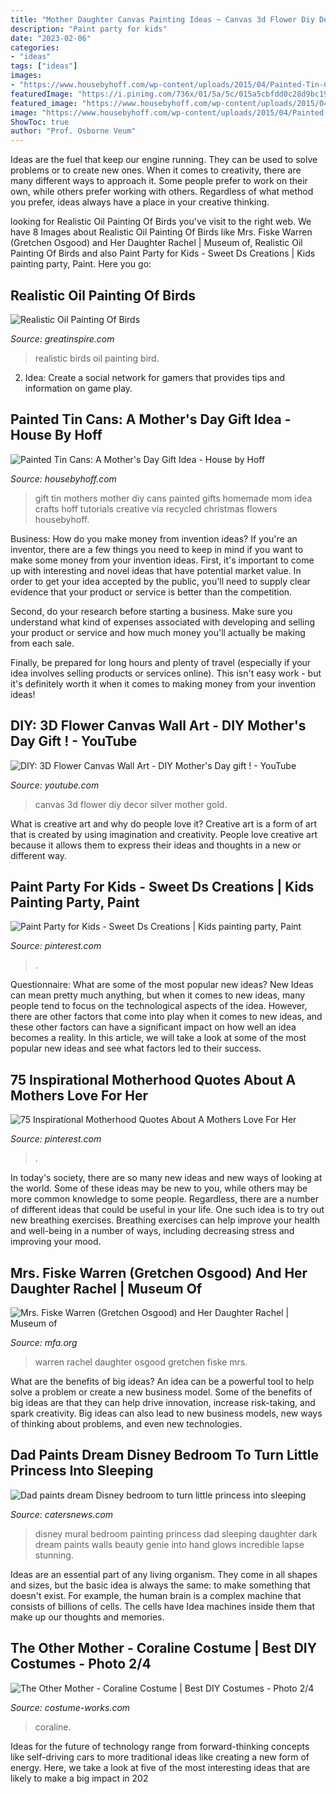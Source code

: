 ```yaml
---
title: "Mother Daughter Canvas Painting Ideas ~ Canvas 3d Flower Diy Decor Silver Mother Gold"
description: "Paint party for kids"
date: "2023-02-06"
categories:
- "ideas"
tags: ["ideas"]
images:
- "https://www.housebyhoff.com/wp-content/uploads/2015/04/Painted-Tin-Can-Mothers-Day-Gift-via-House-by-Hoff.jpg"
featuredImage: "https://i.pinimg.com/736x/01/5a/5c/015a5cbfdd0c28d9bc19af513165757a.jpg"
featured_image: "https://www.housebyhoff.com/wp-content/uploads/2015/04/Painted-Tin-Can-Mothers-Day-Gift-via-House-by-Hoff.jpg"
image: "https://www.housebyhoff.com/wp-content/uploads/2015/04/Painted-Tin-Can-Mothers-Day-Gift-via-House-by-Hoff.jpg"
ShowToc: true
author: "Prof. Osborne Veum"
---
```



Ideas are the fuel that keep our engine running. They can be used to solve problems or to create new ones. When it comes to creativity, there are many different ways to approach it. Some people prefer to work on their own, while others prefer working with others. Regardless of what method you prefer, ideas always have a place in your creative thinking.

	

		
looking for Realistic Oil Painting Of Birds you've visit to the right web. We have 8 Images about Realistic Oil Painting Of Birds like Mrs. Fiske Warren (Gretchen Osgood) and Her Daughter Rachel | Museum of, Realistic Oil Painting Of Birds and also Paint Party for Kids - Sweet Ds Creations | Kids painting party, Paint. Here you go:
		
    
## Realistic Oil Painting Of Birds

<img loading=lazy src="https://greatinspire.com/wp-content/uploads/2016/07/Realistic-Oil-Painting-of-Birds-6.jpg" onerror="this.onerror=null;this.src='https://tse3.mm.bing.net/th?id=OIP.Wt2Wepwhlw7Ldq5nwA504gHaKa&amp;pid=15.1';" alt="Realistic Oil Painting Of Birds">

_Source: greatinspire.com_

>realistic birds oil painting bird. 

	

2. Idea: Create a social network for gamers that provides tips and information on game play.

    
## Painted Tin Cans: A Mother&#039;s Day Gift Idea - House By Hoff

<img loading=lazy src="https://www.housebyhoff.com/wp-content/uploads/2015/04/Painted-Tin-Can-Mothers-Day-Gift-via-House-by-Hoff.jpg" onerror="this.onerror=null;this.src='https://tse3.mm.bing.net/th?id=OIP.t395PbqYQGJAkUZ_d4NcegHaLH&amp;pid=15.1';" alt="Painted Tin Cans: A Mother&#039;s Day Gift Idea - House by Hoff">

_Source: housebyhoff.com_

>gift tin mothers mother diy cans painted gifts homemade mom idea crafts hoff tutorials creative via recycled christmas flowers housebyhoff. 

	

Business: How do you make money from invention ideas?
If you're an inventor, there are a few things you need to keep in mind if you want to make some money from your invention ideas. 
First, it's important to come up with interesting and novel ideas that have potential market value. In order to get your idea accepted by the public, you'll need to supply clear evidence that your product or service is better than the competition.

Second, do your research before starting a business. Make sure you understand what kind of expenses associated with developing and selling your product or service and how much money you'll actually be making from each sale.

Finally, be prepared for long hours and plenty of travel (especially if your idea involves selling products or services online). This isn't easy work - but it's definitely worth it when it comes to making money from your invention ideas!

    
## DIY: 3D Flower Canvas Wall Art - DIY Mother&#039;s Day Gift ! - YouTube

<img loading=lazy src="https://i.ytimg.com/vi/WVYwt3kFT7U/maxresdefault.jpg" onerror="this.onerror=null;this.src='https://tse3.mm.bing.net/th?id=OIP.E4dkLV5vuUAOQjt01yWxCAHaEK&amp;pid=15.1';" alt="DIY: 3D Flower Canvas Wall Art - DIY Mother&#039;s Day gift ! - YouTube">

_Source: youtube.com_

>canvas 3d flower diy decor silver mother gold. 

	

What is creative art and why do people love it?
Creative art is a form of art that is created by using imagination and creativity. People love creative art because it allows them to express their ideas and thoughts in a new or different way.

    
## Paint Party For Kids - Sweet Ds Creations | Kids Painting Party, Paint

<img loading=lazy src="https://i.pinimg.com/736x/01/5a/5c/015a5cbfdd0c28d9bc19af513165757a.jpg" onerror="this.onerror=null;this.src='https://tse1.mm.bing.net/th?id=OIP.mPeRJeqi5UVCPV5vjhxq_gHaLG&amp;pid=15.1';" alt="Paint Party for Kids - Sweet Ds Creations | Kids painting party, Paint">

_Source: pinterest.com_

>. 

	

Questionnaire: What are some of the most popular new ideas?
New Ideas can mean pretty much anything, but when it comes to new ideas, many people tend to focus on the technological aspects of the idea. However, there are other factors that come into play when it comes to new ideas, and these other factors can have a significant impact on how well an idea becomes a reality. In this article, we will take a look at some of the most popular new ideas and see what factors led to their success.

    
## 75 Inspirational Motherhood Quotes About A Mothers Love For Her

<img loading=lazy src="https://i.pinimg.com/736x/c1/c2/cb/c1c2cb551702113f7d3e8710c3d8f851.jpg" onerror="this.onerror=null;this.src='https://tse1.mm.bing.net/th?id=OIP.1o4v2-KIfgdZqJPysQPVJAHaLH&amp;pid=15.1';" alt="75 Inspirational Motherhood Quotes About A Mothers Love For Her">

_Source: pinterest.com_

>. 

	

In today's society, there are so many new ideas and new ways of looking at the world. Some of these ideas may be new to you, while others may be more common knowledge to some people. Regardless, there are a number of different ideas that could be useful in your life. One such idea is to try out new breathing exercises. Breathing exercises can help improve your health and well-being in a number of ways, including decreasing stress and improving your mood.

    
## Mrs. Fiske Warren (Gretchen Osgood) And Her Daughter Rachel | Museum Of

<img loading=lazy src="https://mfas3.s3.amazonaws.com/objects/SC40040.jpg" onerror="this.onerror=null;this.src='https://tse4.mm.bing.net/th?id=OIP.TyD2Iq2kwW6DDGoHh5-15AHaK5&amp;pid=15.1';" alt="Mrs. Fiske Warren (Gretchen Osgood) and Her Daughter Rachel | Museum of">

_Source: mfa.org_

>warren rachel daughter osgood gretchen fiske mrs. 

	

What are the benefits of big ideas?
An idea can be a powerful tool to help solve a problem or create a new business model. Some of the benefits of big ideas are that they can help drive innovation, increase risk-taking, and spark creativity. Big ideas can also lead to new business models, new ways of thinking about problems, and even new technologies.

    
## Dad Paints Dream Disney Bedroom To Turn Little Princess Into Sleeping

<img loading=lazy src="https://www.catersnews.com/wp-content/uploads/2016/08/1-8.jpg" onerror="this.onerror=null;this.src='https://tse1.mm.bing.net/th?id=OIP.Sg4OLzcuSB1Qp_I0xREsfQHaE8&amp;pid=15.1';" alt="Dad paints dream Disney bedroom to turn little princess into sleeping">

_Source: catersnews.com_

>disney mural bedroom painting princess dad sleeping daughter dark dream paints walls beauty genie into hand glows incredible lapse stunning. 

	

Ideas are an essential part of any living organism. They come in all shapes and sizes, but the basic idea is always the same: to make something that doesn't exist. For example, the human brain is a complex machine that consists of billions of cells. The cells have Idea machines inside them that make up our thoughts and memories.

    
## The Other Mother - Coraline Costume | Best DIY Costumes - Photo 2/4

<img loading=lazy src="https://photos.costume-works.com/full/the_other_mother_coraline1.jpg" onerror="this.onerror=null;this.src='https://tse4.mm.bing.net/th?id=OIP.q4X1C9pd6Qz-iTn5LO36vAHaJ3&amp;pid=15.1';" alt="The Other Mother - Coraline Costume | Best DIY Costumes - Photo 2/4">

_Source: costume-works.com_

>coraline. 

	

Ideas for the future of technology range from forward-thinking concepts like self-driving cars to more traditional ideas like creating a new form of energy. Here, we take a look at five of the most interesting ideas that are likely to make a big impact in 202
